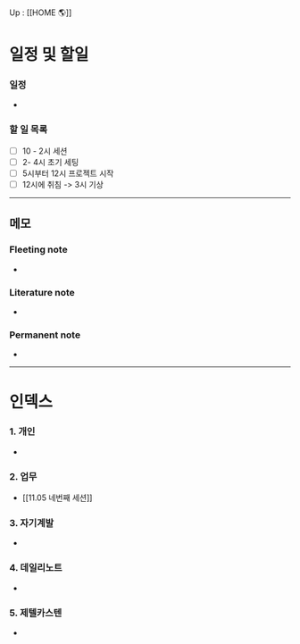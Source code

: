 Up : [[HOME 🌎]]

# 일정 및 할일
### 일정
- 

### 할 일 목록
 
- [ ] 10 - 2시 세션 
- [ ] 2- 4시 초기 세팅
- [ ] 5시부터 12시 프로젝트 시작 
- [ ] 12시에 취침 -> 3시 기상

---

## 메모

### Fleeting note
- 

### Literature note
- 

### Permanent note
- 

---

# 인덱스
### 1. 개인 
- 
### 2. 업무
- [[11.05 네번째 세션]]
### 3. 자기계발
- 
### 4. 데일리노트
- 
### 5. 제텔카스텐
- 